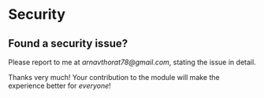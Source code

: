 # Security

## Found a security issue?

Please report to me at _arnavthorat78@gmail.com_, stating the issue in detail.

Thanks very much! Your contribution to the module will make the experience better for _everyone_!
